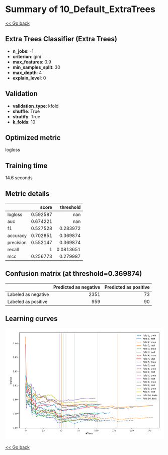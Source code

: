 # Summary of 10_Default_ExtraTrees

[<< Go back](../README.md)


## Extra Trees Classifier (Extra Trees)
- **n_jobs**: -1
- **criterion**: gini
- **max_features**: 0.9
- **min_samples_split**: 30
- **max_depth**: 4
- **explain_level**: 0

## Validation
 - **validation_type**: kfold
 - **shuffle**: True
 - **stratify**: True
 - **k_folds**: 10

## Optimized metric
logloss

## Training time

14.6 seconds

## Metric details
|           |    score |   threshold |
|:----------|---------:|------------:|
| logloss   | 0.592587 | nan         |
| auc       | 0.674221 | nan         |
| f1        | 0.527528 |   0.283972  |
| accuracy  | 0.702851 |   0.369874  |
| precision | 0.552147 |   0.369874  |
| recall    | 1        |   0.0813651 |
| mcc       | 0.256773 |   0.279987  |


## Confusion matrix (at threshold=0.369874)
|                     |   Predicted as negative |   Predicted as positive |
|:--------------------|------------------------:|------------------------:|
| Labeled as negative |                    2351 |                      73 |
| Labeled as positive |                     959 |                      90 |

## Learning curves
![Learning curves](learning_curves.png)

[<< Go back](../README.md)
